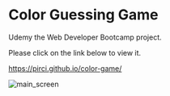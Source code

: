 # Color Guessing Game

Udemy the Web Developer Bootcamp project.


Please click on the link below to view it.

https://pirci.github.io/color-game/

![main_screen](https://user-images.githubusercontent.com/43238947/115290222-963efd00-a153-11eb-9fa6-99828b8df43a.png)
